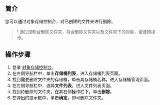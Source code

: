 ## 简介

您可以通过对象存储控制台，对已创建的文件夹进行删除。

>! 通过控制台删除文件夹，将会删除文件夹以及文件夹下的对象，请谨慎操作。
>

## 操作步骤

1. 登录 [对象存储控制台](https://console.cloud.tencent.com/cos5)。
2. 在左侧导航栏中，单击**存储桶列表**，进入存储桶列表页面。
3. 找到需要删除文件夹的存储桶，单击其存储桶名称，进入存储桶管理页面。
4. 在左侧导航栏中，选择**文件列表**，进入文件列表页面。
5. 找到待删除的文件夹，在其右侧操作栏下，单击**删除**。
6. 在弹出的提示框中，单击**确定**，即可删除文件夹。
